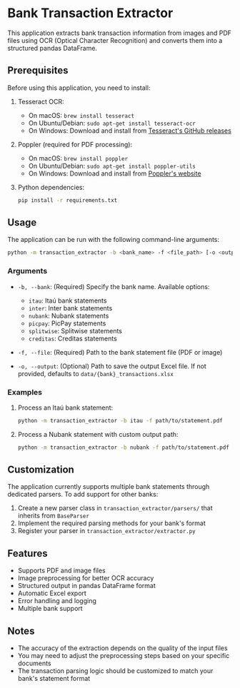 # Bank Transaction Extractor

This application extracts bank transaction information from images and PDF files using OCR (Optical Character Recognition) and converts them into a structured pandas DataFrame.

## Prerequisites

Before using this application, you need to install:

1. Tesseract OCR:
   - On macOS: `brew install tesseract`
   - On Ubuntu/Debian: `sudo apt-get install tesseract-ocr`
   - On Windows: Download and install from [Tesseract's GitHub releases](https://github.com/UB-Mannheim/tesseract/wiki)

2. Poppler (required for PDF processing):
   - On macOS: `brew install poppler`
   - On Ubuntu/Debian: `sudo apt-get install poppler-utils`
   - On Windows: Download and install from [Poppler's website](https://poppler.freedesktop.org/)

3. Python dependencies:
   ```bash
   pip install -r requirements.txt
   ```

## Usage

The application can be run with the following command-line arguments:

```bash
python -m transaction_extractor -b <bank_name> -f <file_path> [-o <output_path>]
```

### Arguments

- `-b, --bank`: (Required) Specify the bank name. Available options:
  - `itau`: Itaú bank statements
  - `inter`: Inter bank statements
  - `nubank`: Nubank statements
  - `picpay`: PicPay statements
  - `splitwise`: Splitwise statements
  - `creditas`: Creditas statements

- `-f, --file`: (Required) Path to the bank statement file (PDF or image)

- `-o, --output`: (Optional) Path to save the output Excel file. If not provided, defaults to `data/{bank}_transactions.xlsx`

### Examples

1. Process an Itaú bank statement:
   ```bash
   python -m transaction_extractor -b itau -f path/to/statement.pdf
   ```

2. Process a Nubank statement with custom output path:
   ```bash
   python -m transaction_extractor -b nubank -f path/to/statement.pdf -o my_transactions.xlsx
   ```

## Customization

The application currently supports multiple bank statements through dedicated parsers. To add support for other banks:

1. Create a new parser class in `transaction_extractor/parsers/` that inherits from `BaseParser`
2. Implement the required parsing methods for your bank's format
3. Register your parser in `transaction_extractor/extractor.py`

## Features

- Supports PDF and image files
- Image preprocessing for better OCR accuracy
- Structured output in pandas DataFrame format
- Automatic Excel export
- Error handling and logging
- Multiple bank support

## Notes

- The accuracy of the extraction depends on the quality of the input files
- You may need to adjust the preprocessing steps based on your specific documents
- The transaction parsing logic should be customized to match your bank's statement format
